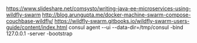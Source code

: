https://www.slideshare.net/comsysto/writing-java-ee-microservices-using-wildfly-swarm
http://blog.arungupta.me/docker-machine-swarm-compose-couchbase-wildfly/
https://wildfly-swarm.gitbooks.io/wildfly-swarm-users-guide/content/index.html
consul agent --ui --data-dir=/tmp/consul -bind 127.0.0.1 -server -bootstrap